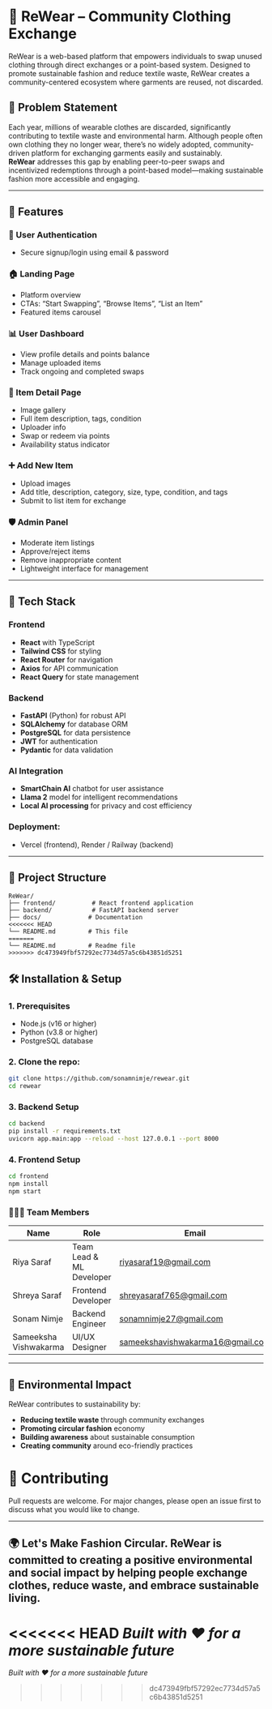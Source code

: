 # 👕 ReWear – Community Clothing Exchange

ReWear is a web-based platform that empowers individuals to swap unused clothing through direct exchanges or a point-based system. Designed to promote sustainable fashion and reduce textile waste, ReWear creates a community-centered ecosystem where garments are reused, not discarded.

## 🧩 Problem Statement

Each year, millions of wearable clothes are discarded, significantly contributing to textile waste and environmental harm. Although people often own clothing they no longer wear, there’s no widely adopted, community-driven platform for exchanging garments easily and sustainably.  
**ReWear** addresses this gap by enabling peer-to-peer swaps and incentivized redemptions through a point-based model—making sustainable fashion more accessible and engaging.

---
## 🚀 Features

### 👤 User Authentication
- Secure signup/login using email & password

### 🏠 Landing Page
- Platform overview
- CTAs: “Start Swapping”, “Browse Items”, “List an Item”
- Featured items carousel

### 📊 User Dashboard
- View profile details and points balance
- Manage uploaded items
- Track ongoing and completed swaps

### 🧥 Item Detail Page
- Image gallery
- Full item description, tags, condition
- Uploader info
- Swap or redeem via points
- Availability status indicator

### ➕ Add New Item
- Upload images
- Add title, description, category, size, type, condition, and tags
- Submit to list item for exchange

### 🛡️ Admin Panel
- Moderate item listings
- Approve/reject items
- Remove inappropriate content
- Lightweight interface for management

---


## 🚀 Tech Stack

### Frontend
- **React** with TypeScript
- **Tailwind CSS** for styling
- **React Router** for navigation
- **Axios** for API communication
- **React Query** for state management

### Backend
- **FastAPI** (Python) for robust API
- **SQLAlchemy** for database ORM
- **PostgreSQL** for data persistence
- **JWT** for authentication
- **Pydantic** for data validation

### AI Integration
- **SmartChain AI** chatbot for user assistance
- **Llama 2** model for intelligent recommendations
- **Local AI processing** for privacy and cost efficiency

### Deployment:
- Vercel (frontend), Render / Railway (backend)
---

## 📁 Project Structure

```
ReWear/
├── frontend/          # React frontend application
├── backend/           # FastAPI backend server
├── docs/             # Documentation
<<<<<<< HEAD
└── README.md         # This file
=======
└── README.md         # Readme file
>>>>>>> dc473949fbf57292ec7734d57a5c6b43851d5251
```

## 🛠️ Installation & Setup

### 1.  Prerequisites
- Node.js (v16 or higher)
- Python (v3.8 or higher)
- PostgreSQL database

### 2. Clone the repo:

```bash
git clone https://github.com/sonamnimje/rewear.git
cd rewear
```
### 3. Backend Setup
```bash
cd backend
pip install -r requirements.txt
uvicorn app.main:app --reload --host 127.0.0.1 --port 8000
```

### 4. Frontend Setup
```bash
cd frontend
npm install
npm start
```

### 🧑‍🤝‍🧑 Team Members

| Name          | Role                 | Email                       |
|---------------|----------------------|-----------------------------|
| Riya Saraf   | Team Lead & ML Developer | riyasaraf19@gmail.com     |
| Shreya Saraf  | Frontend Developer   | shreyasaraf765@gmail.com     |
| Sonam Nimje   | Backend Engineer     | sonamnimje27@gmail.com     |
| Sameeksha Vishwakarma    | UI/UX Designer       | sameekshavishwakarma16@gmail.com     |
---

## 🌱 Environmental Impact

ReWear contributes to sustainability by:
- **Reducing textile waste** through community exchanges
- **Promoting circular fashion** economy
- **Building awareness** about sustainable consumption
- **Creating community** around eco-friendly practices

# 🤝 Contributing
Pull requests are welcome. For major changes, please open an issue first to discuss what you would like to change.

---
🌍 Let's Make Fashion Circular.
ReWear is committed to creating a positive environmental and social impact by helping people exchange clothes, reduce waste, and embrace sustainable living.
---

<<<<<<< HEAD
*Built with ❤️ for a more sustainable future* 
=======
*Built with ❤️ for a more sustainable future* 
>>>>>>> dc473949fbf57292ec7734d57a5c6b43851d5251
